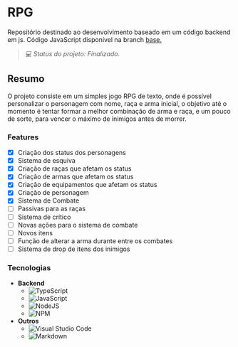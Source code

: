 # RPG
Repositório destinado ao desenvolvimento baseado em um código backend em js. Código JavaScript disponível na branch [base.](https://github.com/Sandro-Pimentel/RPG/edit/main/README.md)

> _💻 Status do projeto: Finalizado._

## Resumo
O projeto consiste em um simples jogo RPG de texto, onde é possível personalizar o personagem com nome, raça e arma inicial, o objetivo até o momento é tentar formar a melhor combinação de arma e raça, e um pouco de sorte, para vencer o máximo de inimigos antes de morrer.

### Features
- [X] Criação dos status dos personagens
- [X] Sistema de esquiva
- [X] Criação de raças que afetam os status
- [X] Criação de armas que afetam os status
- [X] Criação de equipamentos que afetam os status
- [X] Criação de personagem
- [X] Sistema de Combate
- [ ] Passivas para as raças
- [ ] Sistema de crítico
- [ ] Novas ações para o sistema de combate
- [ ] Novos itens
- [ ] Função de alterar a arma durante entre os combates
- [ ] Sistema de drop de itens dos inimigos

### Tecnologias
- **Backend**
  - ![TypeScript](https://img.shields.io/badge/typescript-%23007ACC.svg?style=for-the-badge&logo=typescript&logoColor=white)
  - ![JavaScript](https://img.shields.io/badge/javascript-%23323330.svg?style=for-the-badge&logo=javascript&logoColor=%23F7DF1E)
  - ![NodeJS](https://img.shields.io/badge/node.js-6DA55F?style=for-the-badge&logo=node.js&logoColor=white)
  - ![NPM](https://img.shields.io/badge/NPM-%23CB3837.svg?style=for-the-badge&logo=npm&logoColor=white)
- **Outros**
  - ![Visual Studio Code](https://img.shields.io/badge/Visual%20Studio%20Code-0078d7.svg?style=for-the-badge&logo=visual-studio-code&logoColor=white)
  - ![Markdown](https://img.shields.io/badge/markdown-%23000000.svg?style=for-the-badge&logo=markdown&logoColor=white)
